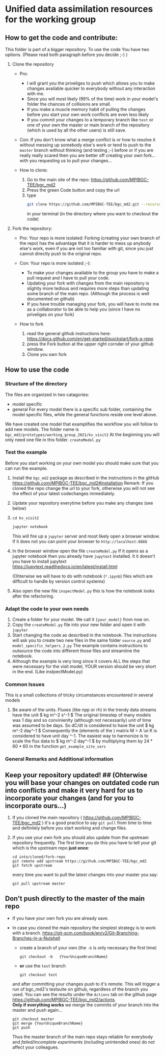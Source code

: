 # Unified data assimilation resources for the working group
## How to get the code and contribute:
This folder is part of a bigger repository.
To use the code You have two options. (Please read both paragraph before you decide ;-) )
1. Clone the repository 
   * Pro:
      * I will grant you the priveliges to push which allows you to make changes available quicker to everybody
        without any interaction with me.
      * Since you will most likely (99% of the time) work in your model's folder the chances of collisions are 
        small.
      * If you make a muscle memory habit of pulling the changes before you start your own work conflicts are
        even less likely
      * If you commit your changes to a temporary branch like `test` or one of your own the master or main 
        branch of the repository (which is used by all the other users) is still save.
      


    * Con:
      If you don't know what a merge conflict is or how to resolve it without messing up somebody else's work or tend to push to the `master` branch without thinking (and testing ;-) before or if you are really really scared then you are better off creating your own fork...
      with you requesting us to pull your changes...
    * How to clone: 
      1. Go to the main site of the repo: https://github.com/MPIBGC-TEE/bgc_md2
      2. Press the green Code button and copy the url
      3. type 
         ```bash
         git clone https://github.com/MPIBGC-TEE/bgc_md2.git --recurse submodules
         ``` 
         in your terminal 
         (in the directory where you want to checkout the code)
      
1. Fork the repository:
    * Pro:
      Your repo is more isolated:
      Forking (creating your own branch of the repo) has the advantage that it is harder to mess up anybody else's work,
      even if you are not too familiar with git, since you just cannot directly push to the original repo.
    * Con:
      Your repo is more isolated ;-):
      * To make your changes available to the group you have to make a pull request and I have to pull your code.
      * Updating your fork with changes from the main repository is slightly more tedious and requires 
        more steps than updating some branch of the main repo. (Although the process is well documented on github) 
      * If you have trouble managing your fork, you will have to invite me as a colllaborator to be able to help	you (since I have no priveliges on your fork)
      
      
    * How to fork
      1. read the general github instructions here: https://docs.github.com/en/get-started/quickstart/fork-a-repo 
      1. press the Fork button at the upper right cornder of your github window.
      1. Clone you own fork



## How to use the code
### Structure of the directory
The files are organized in two catagories:
 * model specific
 * general
For every model there is a specific sub folder, containing the model specific files, while the general functions reside one level above.

We have created one model that examplifies the workflow you will follow to add new models. 
The folder name is  `bgc_md2/prototypes/working_group_2021/kv_visit2`
At the beginning you will only need one file in this folder.
`createModel.py`

### Test the example

Before you start working on your own model you should make sure that you can run the example.
1. Install the `bgc_md2` package as described in the instructions in the gitHub https://github.com/MPIBGC-TEE/bgc_md2#installation
   Remark: If you cloned the repo change the url to your fork, otherwise you will not see the effect of your latest codechanges immediately.
   
1. Update your repository everytime before you make any changes (see below)

1. `cd kv_visit2` 
   ```bash
   jupyter notebook
   ```
   This will fire up a `jupyter` server and most likely open a browser window.
   If it does not you can point your browser to `http://localhost:8888`
1. In the browser window open the file `createModel.py`
   If it opens as a jupyter notebook then you already have `jupytext` installed.
   It it doesn't you have to install jupytext 
   https://jupytext.readthedocs.io/en/latest/install.html

   (Ohterwise we will have to do with notebook (`*.ipynb`) files which are difficult to handle by 
   version control systems)
1. Also open the new file `inspectModel.py` this is how the notebook looks after the refactoring.


### Adapt the code to your own needs
1. Create a folder for your model. We call it `{your_model}` from now on.
1. Copy the `createModel.py` file into your new folder and open it with `jupyter`
1. Start changing the code as described in the notebook.
   The instructions will ask you to create two new files in the same folder `source.py` and `model_specific_helpers_2.py`
   The example contains instructions to outsource the code into different those files and streamline the notebook.
1. Although the example is very long since it covers ALL the steps that were necessary for the visit model, YOUR version
   should be very short in the end. (Like instpectModel.py) 

### Common Issues
This is a small collections of tricky circumstances encountered in several models
1. Be aware of the units. 
   Fluxes (like npp or rh) in the trendy data streams have the unit $ kg m^-2 s^-1 $
   The original timestep of many models was 1 day and so convinienlty (although not necessarily) 
   unit of time was assumed to be days. So dC/dt is considered to have the unit $ kg m^-2 day^-1 $
   Consequently the (elements of the ) matrix M = A \xi K is considered to have unit day ^-1.
   The easiest way to harmonize is to scale the flux data to $  kg m^-2 day^-1 $ by mulitiplying them
   by $24*60*60$ in the function `get_example_site_vars`

### General Remarks and Additional information

## Keep your repository updated! ## (Ohterwise you will base your changes on outdated code run into conflicts and make it very hard for us to incorporate your changes (and for you to incorporate ours...) 

1. If you cloned the main repository ( https://github.com/MPIBGC-TEE/bgc_md2 ) it's a good practice to 
   say `git pull` from time to time and definitely before you start working and change files.
  
1. If you use your own fork you should also update from the upstream repository frequently.
   The first time you do this you have to tell your git which is the upstream repo **just once**:
   ```
   cd into/cloned/fork-repo
   git remote add upstream https://github.com/MPIBGC-TEE/bgc_md2
   git fetch upstream
   ```
   every time you want to pull the latest changes into your master you say:
   ```
   git pull upstream master
   ```
   
## Don't push directly to the master of the main repo ##
- If you have your own fork you are already save.
- In case you cloned the main repository the simplest strategy is to work with a branch.
  https://git-scm.com/book/en/v2/Git-Branching-Branches-in-a-Nutshell
  
  - create a branch of your own (the `-b` is only necessary the first time)
    ```
    git checkout -b   {YourUniqueBranchName} 
    ```
  - **or** use the `test` branch 
    ```
    git checkout test
    ```  
  and after committing your changes 
  push to it's remote.
  This will trigger a run of bgc_md2's testsuite on github, regardless of the branch you used.
  You can see the results under the `Actions` tab on the github page https://github.com/MPIBGC-TEE/bgc_md2/actions.  
  **Only if everything works** we merge the commits of your branch into the master and push again... 
  ```
  git checkout master 
  git merge {YourUniqueBranchName}
  git push
  ```
  Thus the master branch of the main repo stays reliable for everybody and *failed/incomplete experiments* 
  (including unintended ones)  do not affect your colleagues.

 
  


